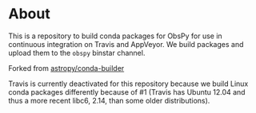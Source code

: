 About
=====


This is a repository to build conda packages for ObsPy for use in continuous
integration on Travis and AppVeyor. We build packages and upload them to the
``obspy`` binstar channel.

Forked from [astropy/conda-builder](https://github.com/astropy/conda-builder)

Travis is currently deactivated for this repository because we build Linux
conda packages differently because of #1 (Travis has Ubuntu 12.04 and thus a
more recent libc6, 2.14, than some older distributions).
